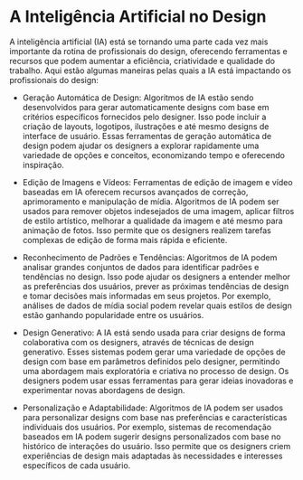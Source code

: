 # A Inteligência Artificial no Design


A inteligência artificial (IA) está se tornando uma parte cada vez mais importante da rotina de profissionais do design, oferecendo ferramentas e recursos que podem aumentar a eficiência, criatividade e qualidade do trabalho. Aqui estão algumas maneiras pelas quais a IA está impactando os profissionais do design:

- Geração Automática de Design: Algoritmos de IA estão sendo desenvolvidos para gerar automaticamente designs com base em critérios específicos fornecidos pelo designer.
Isso pode incluir a criação de layouts, logotipos, ilustrações e até mesmo designs de interface de usuário.
Essas ferramentas de geração automática de design podem ajudar os designers a explorar rapidamente uma variedade de opções e conceitos, economizando tempo e oferecendo inspiração.

- Edição de Imagens e Vídeos: Ferramentas de edição de imagem e vídeo baseadas em IA oferecem recursos avançados de correção, aprimoramento e manipulação de mídia.
Algoritmos de IA podem ser usados para remover objetos indesejados de uma imagem, aplicar filtros de estilo artístico, melhorar a qualidade da imagem e até mesmo para animação de fotos.
Isso permite que os designers realizem tarefas complexas de edição de forma mais rápida e eficiente.

- Reconhecimento de Padrões e Tendências: Algoritmos de IA podem analisar grandes conjuntos de dados para identificar padrões e tendências no design.
Isso pode ajudar os designers a entender melhor as preferências dos usuários, prever as próximas tendências de design e tomar decisões mais informadas em seus projetos.
Por exemplo, análises de dados de mídia social podem revelar quais estilos de design estão ganhando popularidade entre os usuários.

- Design Generativo: A IA está sendo usada para criar designs de forma colaborativa com os designers, através de técnicas de design generativo.
Esses sistemas podem gerar uma variedade de opções de design com base em parâmetros definidos pelo designer, permitindo uma abordagem mais exploratória e criativa no processo de design.
Os designers podem usar essas ferramentas para gerar ideias inovadoras e experimentar novas abordagens de design.

- Personalização e Adaptabilidade: Algoritmos de IA podem ser usados para personalizar designs com base nas preferências e características individuais dos usuários.
Por exemplo, sistemas de recomendação baseados em IA podem sugerir designs personalizados com base no histórico de interações do usuário.
Isso permite que os designers criem experiências de design mais adaptadas às necessidades e interesses específicos de cada usuário.
